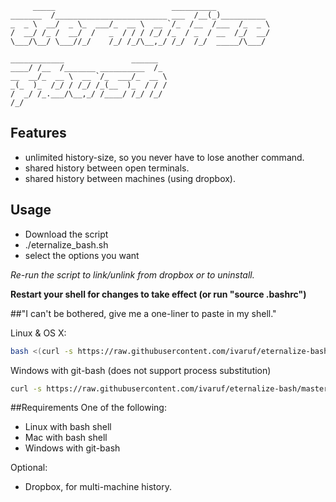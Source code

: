          _____                          __________
    _______  /_________________________ ___  /__(_)__________
    _  _ \  __/  _ \_  ___/_  __ \  __ `/_  /__  /___  /_  _ \
    /  __/ /_ /  __/  /   _  / / / /_/ /_  / _  / __  /_/  __/
    \___/\__/ \___//_/    /_/ /_/\__,_/ /_/  /_/  _____/\___/

    ____________               ______
    ____/ /__  /_______ __________  /_
    __  __/_  __ \  __ `/_  ___/_  __ \
    _(_  )_  /_/ / /_/ /_(__  )_  / / /
    /  _/ /_.___/\__,_/ /____/ /_/ /_/
    /_/

## Features
* unlimited history-size, so you never have to lose another command.
* shared history between open terminals.
* shared history between machines (using dropbox).

## Usage
* Download the script 
* ./eternalize_bash.sh 
* select the options you want

*Re-run the script to link/unlink from dropbox or to uninstall.*

**Restart your shell for changes to take effect (or run "source .bashrc")**

##"I can't be bothered, give me a one-liner to paste in my shell."

Linux & OS X:
```bash
bash <(curl -s https://raw.githubusercontent.com/ivaruf/eternalize-bash/master/eternalize_bash.sh)
```
Windows with git-bash (does not support process substitution)
```bash
curl -s https://raw.githubusercontent.com/ivaruf/eternalize-bash/master/eternalize_bash.sh > tmp.sh && ./tmp.sh && rm tmp.sh
```

##Requirements
One of the following:
* Linux with bash shell
* Mac with bash shell
* Windows with git-bash

Optional:
* Dropbox, for multi-machine history.
